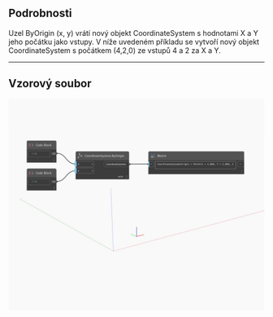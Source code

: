 ## Podrobnosti
Uzel ByOrigin (x, y) vrátí nový objekt CoordinateSystem s hodnotami X a Y jeho počátku jako vstupy. V níže uvedeném příkladu se vytvoří nový objekt CoordinateSystem s počátkem (4,2,0) ze vstupů 4 a 2 za X a Y.
___
## Vzorový soubor

![ByOrigin (x, y)](./Autodesk.DesignScript.Geometry.CoordinateSystem.ByOrigin(x,%20y)_img.jpg)

